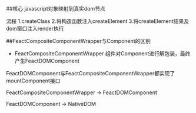 
##核心
javascript对象映射到真实dom节点

流程
1.createClass
2.将构造函数注入createElement
3.将createElement结果及dom窗口注入render执行

##FeactCompositeComponentWrapper与Component的区别
- FeactCompositeComponentWrapper 组件对Component进行解包装，最终产生FeactDOMComponent



FeactDOMComponent与FeactCompositeComponentWrapper都实现了mountComponent接口

FeactCompositeComponentWrapper -> FeactDOMComponent

FeactDOMComponent -> NativeDOM 
